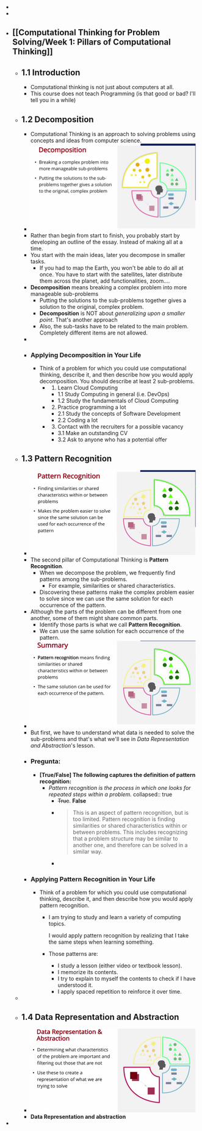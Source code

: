 -
-
- ## [[Computational Thinking for Problem Solving/Week 1: Pillars of Computational Thinking]]
	- ## 1.1 Introduction
		- Computational thinking is not just about computers at all.
		- This course does not teach Programming (is that good or bad? I'll tell you in a while)
	- ## 1.2 Decomposition
		- Computational Thinking is an approach to solving problems using concepts and ideas from computer science.
		- ![image.png](../assets/image_1676628003680_0.png)
		- Rather than begin from start to finish, you probably start by developing an outline of the essay. Instead of making all at a time.
		- You start with the main ideas, later you decompose in smaller tasks.
			- If you had to map the Earth, you won't be able to do all at once. You have to start with the satellites, later distribute them across the planet, add functionalities, zoom....
		- **Decomposition** means breaking a complex problem into more manageable sub-problems
			- Putting the solutions to the sub-problems together gives a solution to the original, complex problem.
			- **Decomposition** is NOT about *generalizing upon a smaller point*. That's another approach
			- Also, the sub-tasks have to be related to the main problem. Completely different items are not allowed.
		-
		- ### Applying Decomposition in Your Life
			- Think of a problem for which you could use computational thinking, describe it, and then describe how you would apply decomposition. You should describe at least 2 sub-problems.
				- 1. Learn Cloud Computing
					- 1.1 Study Computing in general (i.e. DevOps)
					- 1.2 Study the fundamentals of Cloud Computing
				- 2. Practice programming a lot
					- 2.1 Study the concepts of Software Development
					- 2.2 Coding a lot
				- 3. Contact with the recruiters for a possible vacancy
					- 3.1 Make an outstanding CV
					- 3.2 Ask to anyone who has a potential offer
	- ## 1.3 Pattern Recognition
		- ![image.png](../assets/image_1676631460143_0.png)
		- The second pillar of Computational Thinking is **Pattern Recognition**.
			- When we decompose the problem, we frequently find patterns among the sub-problems.
				- For example, similarities or shared characteristics.
			- Discovering these patterns make the complex problem easier to solve since we can use the same solution for each occurrence of the pattern.
		- Although the parts of the problem can be different from one another, some of them might share common parts.
			- Identify those parts is what we call **Pattern Recognition**.
			- We can use the same solution for each occurrence of the pattern.
		- ![image.png](../assets/image_1676632057271_0.png)
		- But first, we have to understand what data is needed to solve the sub-problems and that's what we'll see in *Data Representation and Abstraction*'s lesson.
		- ### Pregunta:
			- **[True/False] The following captures the definition of pattern recognition:**
				- *Pattern recognition is the process in which one looks for repeated steps within a problem.*
				  collapsed:: true
					- ~~True~~. **False**
					- > This is an aspect of pattern recognition, but is too limited. Pattern recognition is finding similarities or shared characteristics within or between problems. This includes recognizing that a problem structure may be similar to another one, and therefore can be solved in a similar way.
					-
		- ### Applying Pattern Recognition in Your Life
			- Think of a problem for which you could use computational thinking, describe it, and then describe how you would apply pattern recognition.
				- I am trying to study and learn a variety of computing topics.
				  
				  I would apply pattern recognition by realizing that I take the same steps when learning something.
				- Those patterns are:
					- I study a lesson (either video or textbook lesson).
					- I memorize its contents.
					- I try to explain to myself the contents to check if I have understood it.
					- I apply spaced repetition to reinforce it over time.
	-
	- ## 1.4 Data Representation and Abstraction
		- ![image.png](../assets/image_1676633927096_0.png)
		- **Data Representation and abstraction**
-